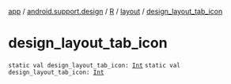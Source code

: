 [app](../../../index.md) / [android.support.design](../../index.md) / [R](../index.md) / [layout](index.md) / [design_layout_tab_icon](.)

# design_layout_tab_icon

`static val design_layout_tab_icon: `[`Int`](https://kotlinlang.org/api/latest/jvm/stdlib/kotlin/-int/index.html)
`static val design_layout_tab_icon: `[`Int`](https://kotlinlang.org/api/latest/jvm/stdlib/kotlin/-int/index.html)